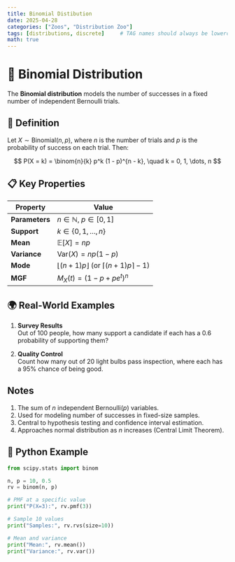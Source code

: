 ```yaml
---
title: Binomial Distibution
date: 2025-04-28
categories: ["Zoos", "Distribution Zoo"]
tags: [distributions, discrete]     # TAG names should always be lowercase
math: true
---
```


# 🎯 Binomial Distribution

The **Binomial distribution** models the number of successes in a fixed number of independent Bernoulli trials.

## 📌 Definition

Let $X \sim \text{Binomial}(n, p)$, where $n$ is the number of trials and $p$ is the probability of success on each trial. Then:

$$
P(X = k) = \binom{n}{k} p^k (1 - p)^{n - k}, \quad k = 0, 1, \dots, n
$$

## 📋 Key Properties

| Property             | Value                                            |
|----------------------|--------------------------------------------------|
| **Parameters**       | $n \in \mathbb{N}$, $p \in [0, 1]$               |
| **Support**          | $k \in \{0, 1, \dots, n\}$                        |
| **Mean**             | $\mathbb{E}[X] = np$                             |
| **Variance**         | $\text{Var}(X) = np(1 - p)$                      |
| **Mode**             | $\lfloor (n + 1)p \rfloor$ (or $\lceil (n + 1)p \rceil - 1$) |
| **MGF**              | $M_X(t) = (1 - p + pe^t)^n$                      |

## 🌍 Real-World Examples

1. **Survey Results**  
   Out of 100 people, how many support a candidate if each has a 0.6 probability of supporting them?

2. **Quality Control**  
   Count how many out of 20 light bulbs pass inspection, where each has a 95% chance of being good.

## Notes

1. The sum of $n$ independent Bernoulli($p$) variables.
2. Used for modeling number of successes in fixed-size samples.
3. Central to hypothesis testing and confidence interval estimation.
4. Approaches normal distribution as $n$ increases (Central Limit Theorem).

## 🐍 Python Example

```python
from scipy.stats import binom

n, p = 10, 0.5
rv = binom(n, p)

# PMF at a specific value
print("P(X=3):", rv.pmf(3))

# Sample 10 values
print("Samples:", rv.rvs(size=10))

# Mean and variance
print("Mean:", rv.mean())
print("Variance:", rv.var())
```